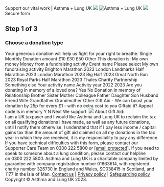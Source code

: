 
Support our vital work | Asthma + Lung UK
![](https://www.facebook.com/tr?id=512916012219561&ev=PageView&noscript=1)
![Asthma + Lung UK](https://aaf1a18515da0e792f78-c27fdabe952dfc357fe25ebf5c8897ee.ssl.cf5.rackcdn.com/2334/ALUK+logo+EN+Template.png?v=1644484794000)
![](https://aaf1a18515da0e792f78-c27fdabe952dfc357fe25ebf5c8897ee.ssl.cf5.rackcdn.com/2334/download.png?v=1645704225000)Secure form
## Step 1 of 3
### Choose a donation type
Your generous donation will help us fight for your right to breathe.
Single
Monthly
Donation amount
£10
£30
£50
Other
This donation is:
My own money
Money from a fundraising activity
Event name
Please select
My own fundraising activity
Brighton Marathon 2023
London Landmarks Half Marathon 2023
London Marathon 2023
Big Half 2023
Great North Run 2023
Royal Parks Half Marathon 2023
Thales Charity Partnership
Something else
Your activity name
Activity year
2022
2023
Are you donating in memory of a loved one?
Yes
No
Donation in memory of
Relationship
Brother
Sister
Mother
Colleague
Father
Daughter
Son
Husband
Friend
Wife
Grandfather
Grandmother
Other
Gift Aid - We can boost your donation by 25p for every £1 - with no extra cost to you
Giftaid it?
Appeal code
Is in memory
Y
N
Next
We support:
![](https://aaf1a18515da0e792f78-c27fdabe952dfc357fe25ebf5c8897ee.ssl.cf5.rackcdn.com/2334/paymenticons.png?v=1675788214000)
About Gift Aid:  
I am a UK taxpayer and I would like Asthma and Lung UK to reclaim the tax on all qualifying donations I have made, as well as any future donations, until I notify them otherwise. I understand that if I pay less income / capital gains tax than the amount of gift aid claimed on all my donations in the tax year in which they are received, it is my responsibility to pay any difference.
If you have technical difficulties with this form, please contact our Supporter Care Team on 0300 222 5800 or [[email protected]](/cdn-cgi/l/email-protection#1f767179705f7e6c6b77727e7e717b736a717831706d78316a74).
If you need to speak to someone about a lung condition, please contact our helpline on 0300 222 5800.
Asthma and Lung UK is a charitable company limited by guarantee with company registration number 01863614, with registered charity number 326730 in England and Wales, SC038415 in Scotland, and 1177 in the Isle of Man.
[Contact us](https://asthmaandlung.org.uk/contact-us/) | [Privacy policy](https://asthmaandlung.org.uk/policies/) | [Safeguarding policy](https://asthmaandlung.org.uk/policies/)  
Copyright © Asthma and Lung UK 2023.
 
![]()
